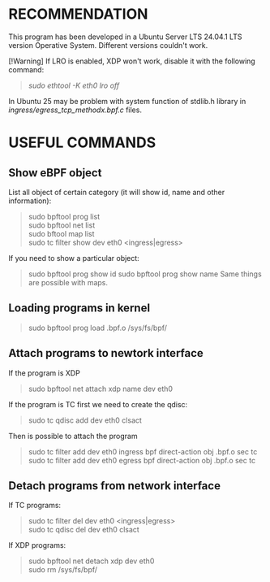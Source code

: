 # RECOMMENDATION

This program has been developed in a Ubuntu Server LTS 24.04.1 LTS version Operative System. Different versions couldn't work.<br/>

[!Warning]
If LRO is enabled, XDP won't work, disable it with the following command: 
> *sudo ethtool -K eth0 lro off* <br/>

In Ubuntu 25 may be problem with system function of stdlib.h library in *ingress/egress_tcp_methodx.bpf.c* files.

# USEFUL COMMANDS

## Show eBPF object

List all object of certain category (it will show id, name and other information): <br/>
> sudo bpftool prog list <br/>
> sudo bpftool net list <br/>
> sudo bftool map list <br/>
> sudo tc filter show dev eth0 <ingress|egress> <br/>

If you need to show a particular object:
> sudo bpftool prog show id <number>
> sudo bpftool prog show name <name>
Same things are possible with maps.

## Loading programs in kernel

> sudo bpftool prog load <name>.bpf.o /sys/fs/bpf/<name>

## Attach programs to newtork interface
If the program is XDP
> sudo bpftool net attach xdp name <name> dev eth0

If the program is TC first we need to create the qdisc:
> sudo tc qdisc add dev eth0 clsact <br/>

Then is possible to attach the program

> sudo tc filter add dev eth0 ingress bpf direct-action obj <name>.bpf.o sec tc <br/>
> sudo tc filter add dev eth0 egress bpf direct-action obj <name>.bpf.o sec tc <br/>

## Detach programs from network interface

If TC programs:
> sudo tc filter del dev eth0 <ingress|egress> <br/>
> sudo tc qdisc del dev eth0 clsact <br/>

If XDP programs:
> sudo bpftool net detach xdp dev eth0 <br/>
> sudo rm /sys/fs/bpf/<name>





